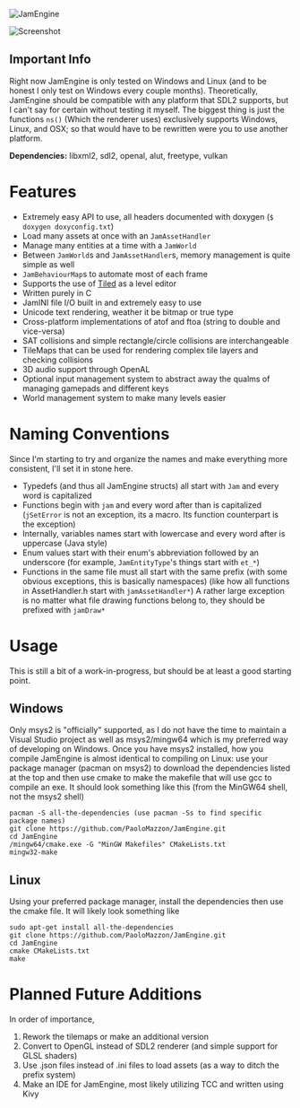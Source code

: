 ![JamEngine](https://i.imgur.com/eF0nArB.png)

![Screenshot](https://i.ibb.co/9q7hrSX/screenshot.png)

Important Info
--------------
Right now JamEngine is only tested on Windows and Linux (and to be
honest I only test on Windows every couple months). Theoretically, JamEngine
should be compatible with any platform that SDL2 supports, but I can't
say for certain without testing it myself. The biggest thing is just
the functions `ns()` (Which the renderer uses) exclusively supports Windows,
Linux, and OSX; so that would have to be rewritten were you to use another
platform.

**Dependencies:** libxml2, sdl2, openal, alut, freetype, vulkan

Features
========
 - Extremely easy API to use, all headers documented with doxygen (`$ doxygen doxyconfig.txt`)
 - Load many assets at once with an `JamAssetHandler`
 - Manage many entities at a time with a `JamWorld`
 - Between `JamWorld`s and `JamAssetHandler`s, memory management is quite simple as well
 - `JamBehaviourMap`s to automate most of each frame
 - Supports the use of [Tiled](https://www.mapeditor.org/) as a level editor
 - Written purely in C
 - JamINI file I/O built in and extremely easy to use
 - Unicode text rendering, weather it be bitmap or true type
 - Cross-platform implementations of atof and ftoa (string to double and vice-versa)
 - SAT collisions and simple rectangle/circle collisions are interchangeable
 - TileMaps that can be used for rendering complex tile layers and checking collisions
 - 3D audio support through OpenAL
 - Optional input management system to abstract away the qualms of managing gamepads and different keys
 - World management system to make many levels easier

Naming Conventions
==================
Since I'm starting to try and organize the names and make everything more consistent,
I'll set it in stone here.

 + Typedefs (and thus all JamEngine structs) all start with `Jam` and every word is capitalized
 + Functions begin with `jam` and every word after than is capitalized (`jSetError` is not an exception, its a macro. Its function counterpart is the exception)
 + Internally, variables names start with lowercase and every word after is uppercase (Java style)
 + Enum values start with their enum's abbreviation followed by an underscore (for example, `JamEntityType`'s things start with `et_*`)
 + Functions in the same file must all start with the same prefix (with some obvious exceptions, this is basically namespaces) (like how all functions in AssetHandler.h start with `jamAssetHandler*`) A rather large exception is no matter what file drawing functions belong to, they should be prefixed with `jamDraw*`

Usage
=====
This is still a bit of a work-in-progress, but should be at least a good starting point.

Windows
-------
Only msys2 is "officially" supported, as I do not have the time to maintain a Visual Studio project as well as
msys2/mingw64 which is my preferred way of developing on Windows. Once you have msys2 installed, how you compile
JamEngine is almost identical to compiling on Linux: use your package manager (pacman on msys2) to download the
dependencies listed at the top and then use cmake to make the makefile that will use gcc to compile an exe.
It should look something like this (from the MinGW64 shell, not the msys2 shell)

    pacman -S all-the-dependencies (use pacman -Ss to find specific package names)
    git clone https://github.com/PaoloMazzon/JamEngine.git
    cd JamEngine
    /mingw64/cmake.exe -G "MinGW Makefiles" CMakeLists.txt
    mingw32-make

Linux
-----
Using your preferred package manager, install the dependencies then use the cmake file. It will likely look
something like

    sudo apt-get install all-the-dependencies
    git clone https://github.com/PaoloMazzon/JamEngine.git
    cd JamEngine
    cmake CMakeLists.txt
    make 
 
Planned Future Additions
========================

In order of importance,

 1. Rework the tilemaps or make an additional version
 2. Convert to OpenGL instead of SDL2 renderer (and simple support for GLSL shaders)
 3. Use .json files instead of .ini files to load assets (as a way to ditch the prefix system)
 4. Make an IDE for JamEngine, most likely utilizing TCC and written using Kivy